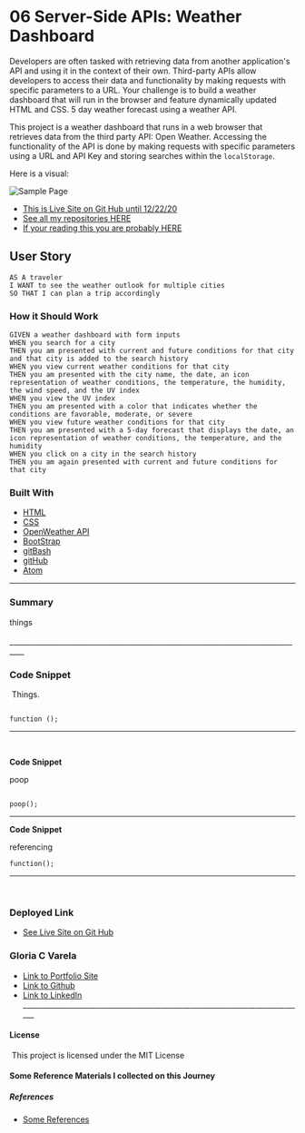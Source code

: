 # 06 Server-Side APIs: Weather Dashboard

Developers are often tasked with retrieving data from another application's API and using it in the context of their own. Third-party APIs allow developers to access their data and functionality by making requests with specific parameters to a URL. Your challenge is to build a weather dashboard that will run in the browser and feature dynamically updated HTML and CSS. 5 day weather forecast using a weather API.

This project is a weather dashboard that runs in a web browser that retrieves data from the third party API: Open Weather. Accessing the functionality of the API is done by making requests with specific parameters using a URL and API Key and storing searches within the `localStorage`.

Here is a visual:

![Sample Page](https://gcvarela21.github.io/weather_search/image.png)

* [This is Live Site on Git Hub until 12/22/20](https://gcvarela21.github.io/weather_search/)
* [See all my repositories HERE](https://github.com/gcvarela21/)
* [If your reading this you are probably HERE](https://github.com/gcvarela21/waether_search/)
​

## User Story

```
AS A traveler
I WANT to see the weather outlook for multiple cities
SO THAT I can plan a trip accordingly
```

### How it Should Work

```
GIVEN a weather dashboard with form inputs
WHEN you search for a city
THEN you am presented with current and future conditions for that city and that city is added to the search history
WHEN you view current weather conditions for that city
THEN you am presented with the city name, the date, an icon representation of weather conditions, the temperature, the humidity, the wind speed, and the UV index
WHEN you view the UV index
THEN you am presented with a color that indicates whether the conditions are favorable, moderate, or severe
WHEN you view future weather conditions for that city
THEN you am presented with a 5-day forecast that displays the date, an icon representation of weather conditions, the temperature, and the humidity
WHEN you click on a city in the search history
THEN you am again presented with current and future conditions for that city
```

### **Built With**

* [HTML](https"//w3schools.com)
* [CSS](https"//w3schools.com)
* [OpenWeather API](https://openweathermap.org/api)
* [BootStrap](https://getbootstrap.com/)
* [gitBash](https://git-scm.com/downloads)
* [gitHub](https"//gitHub.com)
* [Atom](https://atom.io/)

______________________________________________________________________________

### **Summary**

things  
​__________________________________________________________________________________
​

### **Code Snippet**

​
Things.

```

function ();
```

______________________________________________________________________________
​

​**Code Snippet**

poop
​

```

poop();

```

______________________________________________________________________________

​**Code Snippet**

referencing

```
​function();

```

______________________________________________________________________________
​
​

### **Deployed Link**

* [See Live Site on Git Hub](https://gcvarela21.github.io/weather_search/)
​
​

### **Gloria C Varela**

* [Link to Portfolio Site](https://www.glo.digital)
* [Link to Github](https://github.com/gcvarela21)
* [Link to LinkedIn](https://www.linkedin.com/in/glovarela)
​
​
​______________________________________________________________________________
​

#### **License**

​
This project is licensed under the MIT License

#### **Some Reference Materials I collected on this Journey**

##### **References**

* [Some References](https://www.w3schools.com/)
